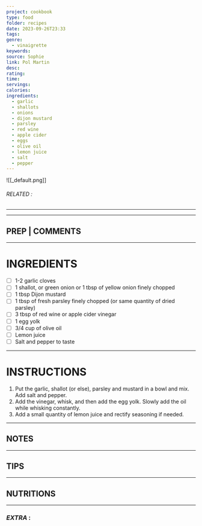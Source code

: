 ```yaml
---
project: cookbook
type: food
folder: recipes
date: 2023-09-26T23:33
tags: 
genre:
  - vinaigrette
keywords: 
source: Sophie
link: Pol Martin
desc: 
rating: 
time: 
servings: 
calories: 
ingredients:
  - garlic
  - shallots
  - onions
  - dijon mustard
  - parsley
  - red wine
  - apple cider
  - eggs
  - olive oil
  - lemon juice
  - salt
  - pepper
---
```


![[_default.png]]
###### *RELATED* : 
---


---
## PREP | COMMENTS



---
# INGREDIENTS

- [ ] 1-2 garlic cloves
- [ ] 1 shallot, or green onion or 1 tbsp of yellow onion finely chopped
- [ ] 1 tbsp Dijon mustard
- [ ] 1 tbsp of fresh parsley finely chopped (or same quantity of dried parsley)
- [ ] 3 tbsp of red wine or apple cider vinegar
- [ ] 1 egg yolk
- [ ] 3/4 cup of olive oil
- [ ] Lemon juice 
- [ ] Salt and pepper to taste

---
# INSTRUCTIONS

1. Put the garlic, shallot (or else), parsley and mustard in a bowl and mix. Add salt and pepper.
2. Add the vinegar, whisk, and then add the egg yolk. Slowly add the oil while whisking constantly.
3. Add a small quantity of lemon juice and rectify seasoning if needed.

---
## NOTES



---
## TIPS



---
## NUTRITIONS



---
### *EXTRA* :



